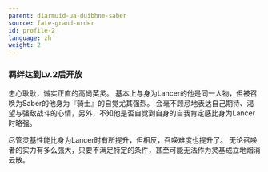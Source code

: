 ```yaml
---
parent: diarmuid-ua-duibhne-saber
source: fate-grand-order
id: profile-2
language: zh
weight: 2
---
```


### 羁绊达到Lv.2后开放

忠心耿耿，诚实正直的高尚英灵。
基本上与身为Lancer的他是同一人物，但被召唤为Saber的他身为『骑士』的自觉尤其强烈。
会毫不顾忌地表达自己期待、渴望与强敌战斗的心情，另外，不知他是否自觉到自身的自我肯定感比身为Lancer时略强。

尽管灵基性能比身为Lancer时有所提升，但相反，召唤难度也提升了。
无论召唤者的实力有多么强大，只要不满足特定的条件，甚至可能无法作为灵基成立地烟消云散。
